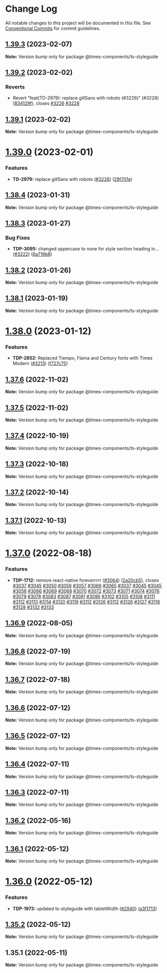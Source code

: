 # Change Log

All notable changes to this project will be documented in this file.
See [Conventional Commits](https://conventionalcommits.org) for commit guidelines.

## [1.39.3](https://github.com/newsuk/times-components/compare/@times-components/ts-styleguide@1.39.2...@times-components/ts-styleguide@1.39.3) (2023-02-07)

**Note:** Version bump only for package @times-components/ts-styleguide





## [1.39.2](https://github.com/newsuk/times-components/compare/@times-components/ts-styleguide@1.39.1...@times-components/ts-styleguide@1.39.2) (2023-02-02)


### Reverts

* Revert "feat(TD-2979): replace gillSans with roboto (#3226)" (#3228) ([834129f](https://github.com/newsuk/times-components/commit/834129f471197d50b1446a460e383910444aba15)), closes [#3226](https://github.com/newsuk/times-components/issues/3226) [#3228](https://github.com/newsuk/times-components/issues/3228)





## [1.39.1](https://github.com/newsuk/times-components/compare/@times-components/ts-styleguide@1.39.0...@times-components/ts-styleguide@1.39.1) (2023-02-02)

**Note:** Version bump only for package @times-components/ts-styleguide





# [1.39.0](https://github.com/newsuk/times-components/compare/@times-components/ts-styleguide@1.38.4...@times-components/ts-styleguide@1.39.0) (2023-02-01)


### Features

* **TD-2979:** replace gillSans with roboto ([#3226](https://github.com/newsuk/times-components/issues/3226)) ([29f701e](https://github.com/newsuk/times-components/commit/29f701ea96c7e06767c23e01496f343b6d7a7db1))





## [1.38.4](https://github.com/newsuk/times-components/compare/@times-components/ts-styleguide@1.38.3...@times-components/ts-styleguide@1.38.4) (2023-01-31)

**Note:** Version bump only for package @times-components/ts-styleguide





## [1.38.3](https://github.com/newsuk/times-components/compare/@times-components/ts-styleguide@1.38.2...@times-components/ts-styleguide@1.38.3) (2023-01-27)


### Bug Fixes

* **TDP-3095:** changed uppercase to none for style section heading in… ([#3222](https://github.com/newsuk/times-components/issues/3222)) ([6a719b8](https://github.com/newsuk/times-components/commit/6a719b8f2fd5fea63b7fa62b49bbfa83aafb0e30))





## [1.38.2](https://github.com/newsuk/times-components/compare/@times-components/ts-styleguide@1.38.1...@times-components/ts-styleguide@1.38.2) (2023-01-26)

**Note:** Version bump only for package @times-components/ts-styleguide





## [1.38.1](https://github.com/newsuk/times-components/compare/@times-components/ts-styleguide@1.38.0...@times-components/ts-styleguide@1.38.1) (2023-01-19)

**Note:** Version bump only for package @times-components/ts-styleguide





# [1.38.0](https://github.com/newsuk/times-components/compare/@times-components/ts-styleguide@1.37.6...@times-components/ts-styleguide@1.38.0) (2023-01-12)


### Features

* **TDP-2852:** Replaced Tiempo, Flama and Century fonts with Times Modern ([#3213](https://github.com/newsuk/times-components/issues/3213)) ([f727c75](https://github.com/newsuk/times-components/commit/f727c75fa0fea754b341205966de7c5ae1fc2240))





## [1.37.6](https://github.com/newsuk/times-components/compare/@times-components/ts-styleguide@1.37.5...@times-components/ts-styleguide@1.37.6) (2022-11-02)

**Note:** Version bump only for package @times-components/ts-styleguide





## [1.37.5](https://github.com/newsuk/times-components/compare/@times-components/ts-styleguide@1.37.4...@times-components/ts-styleguide@1.37.5) (2022-11-02)

**Note:** Version bump only for package @times-components/ts-styleguide





## [1.37.4](https://github.com/newsuk/times-components/compare/@times-components/ts-styleguide@1.37.3...@times-components/ts-styleguide@1.37.4) (2022-10-19)

**Note:** Version bump only for package @times-components/ts-styleguide





## [1.37.3](https://github.com/newsuk/times-components/compare/@times-components/ts-styleguide@1.37.2...@times-components/ts-styleguide@1.37.3) (2022-10-18)

**Note:** Version bump only for package @times-components/ts-styleguide





## [1.37.2](https://github.com/newsuk/times-components/compare/@times-components/ts-styleguide@1.37.1...@times-components/ts-styleguide@1.37.2) (2022-10-14)

**Note:** Version bump only for package @times-components/ts-styleguide





## [1.37.1](https://github.com/newsuk/times-components/compare/@times-components/ts-styleguide@1.37.0...@times-components/ts-styleguide@1.37.1) (2022-10-13)

**Note:** Version bump only for package @times-components/ts-styleguide





# [1.37.0](https://github.com/newsuk/times-components/compare/@times-components/ts-styleguide@1.36.9...@times-components/ts-styleguide@1.37.0) (2022-08-18)


### Features

* **TDP-1712:** remove react-native foreverrrrr ([#3064](https://github.com/newsuk/times-components/issues/3064)) ([2a20cb5](https://github.com/newsuk/times-components/commit/2a20cb5abc10a4e7ca2d62487967f8fcf4eccb62)), closes [#3037](https://github.com/newsuk/times-components/issues/3037) [#3045](https://github.com/newsuk/times-components/issues/3045) [#3050](https://github.com/newsuk/times-components/issues/3050) [#3056](https://github.com/newsuk/times-components/issues/3056) [#3057](https://github.com/newsuk/times-components/issues/3057) [#3066](https://github.com/newsuk/times-components/issues/3066) [#3065](https://github.com/newsuk/times-components/issues/3065) [#3037](https://github.com/newsuk/times-components/issues/3037) [#3045](https://github.com/newsuk/times-components/issues/3045) [#3045](https://github.com/newsuk/times-components/issues/3045) [#3056](https://github.com/newsuk/times-components/issues/3056) [#3066](https://github.com/newsuk/times-components/issues/3066) [#3069](https://github.com/newsuk/times-components/issues/3069) [#3068](https://github.com/newsuk/times-components/issues/3068) [#3070](https://github.com/newsuk/times-components/issues/3070) [#3072](https://github.com/newsuk/times-components/issues/3072) [#3073](https://github.com/newsuk/times-components/issues/3073) [#3071](https://github.com/newsuk/times-components/issues/3071) [#3074](https://github.com/newsuk/times-components/issues/3074) [#3076](https://github.com/newsuk/times-components/issues/3076) [#3079](https://github.com/newsuk/times-components/issues/3079) [#3078](https://github.com/newsuk/times-components/issues/3078) [#3083](https://github.com/newsuk/times-components/issues/3083) [#3087](https://github.com/newsuk/times-components/issues/3087) [#3091](https://github.com/newsuk/times-components/issues/3091) [#3096](https://github.com/newsuk/times-components/issues/3096) [#3102](https://github.com/newsuk/times-components/issues/3102) [#3105](https://github.com/newsuk/times-components/issues/3105) [#3108](https://github.com/newsuk/times-components/issues/3108) [#3111](https://github.com/newsuk/times-components/issues/3111) [#3112](https://github.com/newsuk/times-components/issues/3112) [#3113](https://github.com/newsuk/times-components/issues/3113) [#3114](https://github.com/newsuk/times-components/issues/3114) [#3120](https://github.com/newsuk/times-components/issues/3120) [#3119](https://github.com/newsuk/times-components/issues/3119) [#3112](https://github.com/newsuk/times-components/issues/3112) [#3126](https://github.com/newsuk/times-components/issues/3126) [#3112](https://github.com/newsuk/times-components/issues/3112) [#3126](https://github.com/newsuk/times-components/issues/3126) [#3127](https://github.com/newsuk/times-components/issues/3127) [#3116](https://github.com/newsuk/times-components/issues/3116) [#3128](https://github.com/newsuk/times-components/issues/3128) [#3132](https://github.com/newsuk/times-components/issues/3132) [#3133](https://github.com/newsuk/times-components/issues/3133)





## [1.36.9](https://github.com/newsuk/times-components/compare/@times-components/ts-styleguide@1.36.8...@times-components/ts-styleguide@1.36.9) (2022-08-05)

**Note:** Version bump only for package @times-components/ts-styleguide





## [1.36.8](https://github.com/newsuk/times-components/compare/@times-components/ts-styleguide@1.36.7...@times-components/ts-styleguide@1.36.8) (2022-07-19)

**Note:** Version bump only for package @times-components/ts-styleguide





## [1.36.7](https://github.com/newsuk/times-components/compare/@times-components/ts-styleguide@1.36.6...@times-components/ts-styleguide@1.36.7) (2022-07-18)

**Note:** Version bump only for package @times-components/ts-styleguide





## [1.36.6](https://github.com/newsuk/times-components/compare/@times-components/ts-styleguide@1.36.5...@times-components/ts-styleguide@1.36.6) (2022-07-12)

**Note:** Version bump only for package @times-components/ts-styleguide





## [1.36.5](https://github.com/newsuk/times-components/compare/@times-components/ts-styleguide@1.36.4...@times-components/ts-styleguide@1.36.5) (2022-07-12)

**Note:** Version bump only for package @times-components/ts-styleguide





## [1.36.4](https://github.com/newsuk/times-components/compare/@times-components/ts-styleguide@1.36.3...@times-components/ts-styleguide@1.36.4) (2022-07-11)

**Note:** Version bump only for package @times-components/ts-styleguide





## [1.36.3](https://github.com/newsuk/times-components/compare/@times-components/ts-styleguide@1.36.2...@times-components/ts-styleguide@1.36.3) (2022-07-11)

**Note:** Version bump only for package @times-components/ts-styleguide





## [1.36.2](https://github.com/newsuk/times-components/compare/@times-components/ts-styleguide@1.36.1...@times-components/ts-styleguide@1.36.2) (2022-05-16)

**Note:** Version bump only for package @times-components/ts-styleguide





## [1.36.1](https://github.com/newsuk/times-components/compare/@times-components/ts-styleguide@1.36.0...@times-components/ts-styleguide@1.36.1) (2022-05-12)

**Note:** Version bump only for package @times-components/ts-styleguide





# [1.36.0](https://github.com/newsuk/times-components/compare/@times-components/ts-styleguide@1.35.2...@times-components/ts-styleguide@1.36.0) (2022-05-12)


### Features

* **TDP-1973:** updated ts-styleguide with tabletWidth ([#2940](https://github.com/newsuk/times-components/issues/2940)) ([a3f1713](https://github.com/newsuk/times-components/commit/a3f17136f3a1a265d2deb3d667d7b42d9b209465))





## [1.35.2](https://github.com/newsuk/times-components/compare/@times-components/ts-styleguide@1.35.1...@times-components/ts-styleguide@1.35.2) (2022-05-12)

**Note:** Version bump only for package @times-components/ts-styleguide





## 1.35.1 (2022-05-11)

**Note:** Version bump only for package @times-components/ts-styleguide
